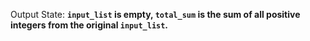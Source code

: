Output State: **`input_list` is empty, `total_sum` is the sum of all positive integers from the original `input_list`.**